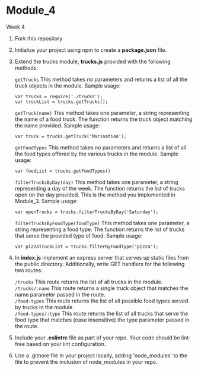# Module_4

Week 4

1. Fork this repository
2. Initialize your project using npm to create a **package.json** file.
3. Extend the trucks module, **trucks.js** provided with the following methods:

   `getTrucks` This method takes no parameters and returns a list of all the truck objects in the module. Sample usage:

   `var trucks = require('./trucks');`  
   `var truckList = trucks.getTrucks();`

   `getTruck(name)` This method takes one parameter, a string representing the name of a food truck. The function returns the truck object matching the name provided. Sample usage:

   `var truck = trucks.getTruck('Marination');`

   `getFoodTypes` This method takes no parameters and returns a list of all the food types offered by the various trucks in the module. Sample usage:

   `var foodList = trucks.getFoodTypes()`

   `filterTrucksByDay(day)` This method takes one parameter, a string representing a day of the week. The function returns the list of trucks open on the day provided. This is the method you implemented in Module_3. Sample usage:

   `var openTrucks = trucks.filterTrucksByDay('Saturday');`

   `filterTrucksByFoodType(foodType)` This method takes one parameter, a string representing a food type. The function returns the list of trucks that serve the provided type of food. Sample usage:

   `var pizzaTruckList = trucks.filterByFoodType('pizza');`

4. In **index.js** implement an express server that serves up static files from the public directory. Additionally, write GET handlers for the following two routes:

   `/trucks` This route returns the list of all trucks in the module.  
   `/trucks/:name` This route returns a single truck object that matches the name parameter passed in the route.  
   `/food-types` This route returns the list of all possible food types served by trucks in the module  
   `/food-types/:type` This route returns the list of all trucks that serve the food type that matches (case insensitive) the type parameter passed in the route.

5. Include your **.eslintrc** file as part of your repo. Your code should be lint-free based on your lint configuration.
6. Use a .gitnore file in your project locally, adding 'node_modules' to the file to prevent the inclusion of node_modules in your repo.